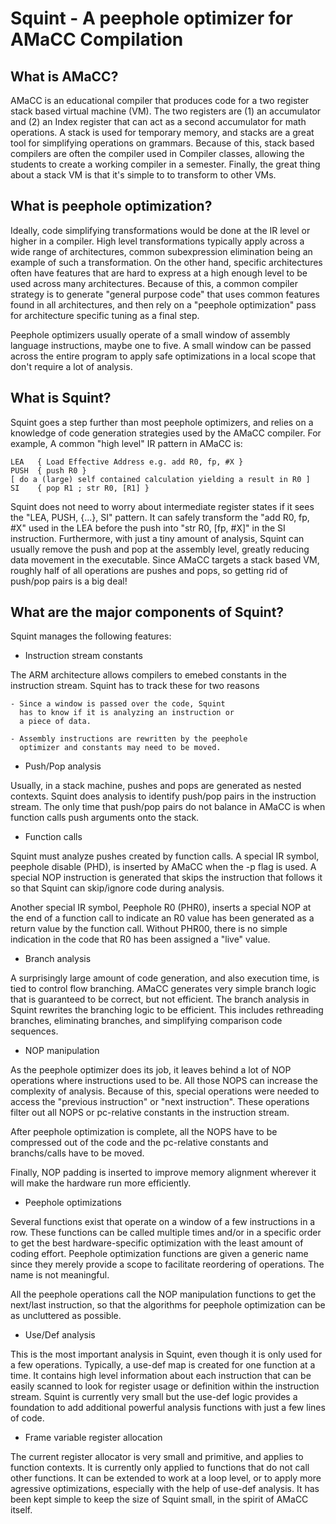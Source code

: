 # Squint - A peephole optimizer for AMaCC Compilation

## What is AMaCC?

AMaCC is an educational compiler that produces code for a
two register stack based virtual machine (VM).  The two
registers are (1) an accumulator and (2) an Index register
that can act as a second accumulator for math operations.
A stack is used for temporary memory, and stacks are
a great tool for simplifying operations on grammars.
Because of this, stack based compilers are often the
compiler used in Compiler classes, allowing the students
to create a working compiler in a semester.  Finally,
the great thing about a stack VM is that it's simple to
to transform to other VMs.


## What is peephole optimization?

Ideally, code simplifying transformations would be done at the IR level or
higher in a compiler. High level transformations typically apply across a wide
range of architectures, common subexpression elimination being an example of
such a transformation.  On the other hand, specific architectures
often have features that are hard to express at a high enough level to be
used across many architectures.  Because of this, a common compiler strategy
is to generate "general purpose code" that uses common features found in
all architectures, and then rely on a "peephole optimization" pass
for architecture specific tuning as a final step.

Peephole optimizers usually operate of a small window of assembly language
instructions, maybe one to five.  A small window can be passed
across the entire program to apply safe optimizations in a local scope
that don't require a lot of analysis.

## What is Squint?

Squint goes a step further than most peephole optimizers, and relies on
a knowledge of code generation strategies used by the AMaCC compiler.
For example, A common "high level" IR pattern in AMaCC is:
```
LEA   { Load Effective Address e.g. add R0, fp, #X }
PUSH  { push R0 }
[ do a (large) self contained calculation yielding a result in R0 ]
SI    { pop R1 ; str R0, [R1] }
```
Squint does not need to worry about intermediate register states if it
sees the "LEA, PUSH, {...}, SI" pattern.  It can safely transform the
"add R0, fp, #X" used in the LEA before the push into "str R0, [fp, #X]"
in the SI instruction. Furthermore, with just a tiny amount of analysis,
Squint can usually remove the push and pop at the assembly level, greatly
reducing data movement in the executable. Since AMaCC targets a stack
based VM, roughly half of all operations are pushes and pops, so getting
rid of push/pop pairs is a big deal!

## What are the major components of Squint?

Squint manages the following features:

* Instruction stream constants

The ARM architecture allows compilers to emebed constants
in the instruction stream. Squint has to track these for
two reasons

    - Since a window is passed over the code, Squint
      has to know if it is analyzing an instruction or
      a piece of data.

    - Assembly instructions are rewritten by the peephole
      optimizer and constants may need to be moved.

* Push/Pop analysis

Usually, in a stack machine, pushes and pops are generated as
nested contexts.  Squint does analysis to identify push/pop
pairs in the instruction stream.  The only time that push/pop
pairs do not balance in AMaCC is when function calls push
arguments onto the stack.

* Function calls

Squint must analyze pushes created by function calls.
A special IR symbol, peephole disable (PHD), is inserted by
AMaCC when the -p flag is used. A special NOP instruction
is generated that skips the instruction that follows it
so that Squint can skip/ignore code during analysis.

Another special IR symbol, Peephole R0 (PHR0), inserts
a special NOP at the end of a function call to indicate
an R0 value has been generated as a return value
by the function call.  Without PHR00, there is no simple
indication in the code that R0 has been assigned a
"live" value.

* Branch analysis

A surprisingly large amount of code generation, and also execution
time, is tied to control flow branching.  AMaCC generates very simple
branch logic that is guaranteed to be correct, but not efficient.
The branch analysis in Squint rewrites the branching logic to be efficient.
This includes rethreading branches, eliminating branches, and simplifying
comparison code sequences.

* NOP manipulation

As the peephole optimizer does its job, it leaves behind a lot of NOP
operations where instructions used to be.  All those NOPS can increase
the complexity of analysis.  Because of this, special operations
were needed to access the "previous instruction" or "next instruction".
These operations filter out all NOPS or pc-relative constants in the
instruction stream.

After peephole optimization is complete, all the NOPS have to be
compressed out of the code and the pc-relative constants and branchs/calls
have to be moved.

Finally, NOP padding is inserted to improve memory alignment wherever
it will make the hardware run more efficiently.

* Peephole optimizations

Several functions exist that operate on a window of a few instructions
in a row. These functions can be called multiple times and/or in a
specific order to get the best hardware-specific optimization with
the least amount of coding effort. Peephole optimization functions
are given a generic name since they merely provide a scope to
facilitate reordering of operations. The name is not meaningful.

All the peephole operations call the NOP manipulation functions
to get the next/last instruction, so that the algorithms for peephole
optimization can be as uncluttered as possible.

* Use/Def analysis

This is the most important analysis in Squint, even though it is only
used for a few operations.  Typically, a use-def map is created for
one function at a time.  It contains high level information about each
instruction that can be easily scanned to look for register usage or
definition within the instruction stream.  Squint is currently very small
but the use-def logic provides a foundation to add additional powerful
analysis functions with just a few lines of code.

* Frame variable register allocation

The current register allocator is very small and primitive, and applies
to function contexts.  It is currently only applied to functions that do not
call other functions. It can be extended to work at a loop level, or to apply
more agressive optimizations, especially with the help of use-def analysis.
It has been kept simple to keep the size of Squint small, in the spirit of
AMaCC itself.

